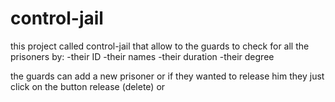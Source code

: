 # control-jail


this project called control-jail that allow to the guards to check for all the prisoners 
by:
-their ID
-their names
-their duration
-their degree

the guards can add a new prisoner or if they wanted to release him they just click on the button release (delete) 
or 
